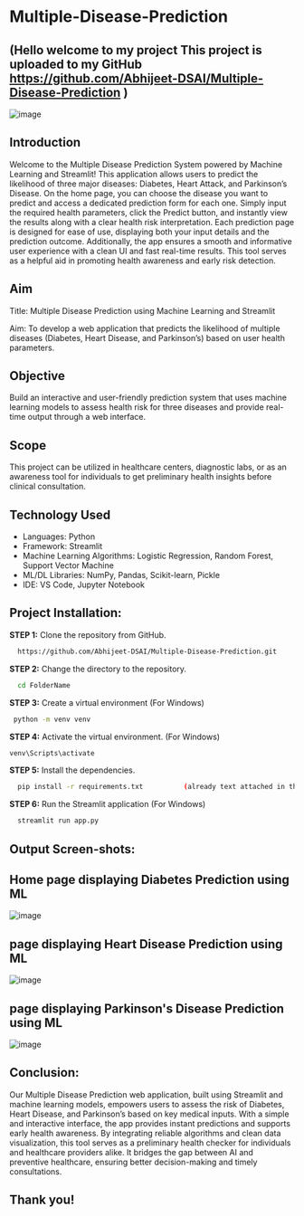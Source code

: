# Multiple-Disease-Prediction

## (Hello welcome to my project This project is uploaded to my GitHub https://github.com/Abhijeet-DSAI/Multiple-Disease-Prediction )

![image](https://github.com/user-attachments/assets/2fdaefd8-d2b2-4b3e-9a32-b8e7250d62c5)


## Introduction
<p>
Welcome to the Multiple Disease Prediction System powered by Machine Learning and Streamlit! This application allows users to predict the likelihood of three major diseases: Diabetes, Heart Attack, and Parkinson’s Disease. On the home page, you can choose the disease you want to predict and access a dedicated prediction form for each one. Simply input the required health parameters, click the Predict button, and instantly view the results along with a clear health risk interpretation. Each prediction page is designed for ease of use, displaying both your input details and the prediction outcome. Additionally, the app ensures a smooth and informative user experience with a clean UI and fast real-time results. This tool serves as a helpful aid in promoting health awareness and early risk detection.

</p>

## Aim
<p>
   Title: Multiple Disease Prediction using Machine Learning and Streamlit
</p>
<p> 
Aim: To develop a web application that predicts the likelihood of multiple diseases (Diabetes, Heart Disease, and Parkinson’s) based on user health parameters.
</p>

## Objective
<p>
  Build an interactive and user-friendly prediction system that uses machine learning models to assess health risk for three diseases and provide real-time output through a web interface.
</p>

## Scope
<p>
  This project can be utilized in healthcare centers, diagnostic labs, or as an awareness tool for individuals to get preliminary health insights before clinical consultation.
</p>

## Technology Used

- Languages: Python
- Framework: Streamlit
- Machine Learning Algorithms:  Logistic Regression, Random Forest, Support Vector Machine
- ML/DL Libraries: NumPy, Pandas, Scikit-learn, Pickle
- IDE: VS Code, Jupyter Notebook

## Project Installation:

**STEP 1:** Clone the repository from GitHub.
```bash
  https://github.com/Abhijeet-DSAI/Multiple-Disease-Prediction.git
```

**STEP 2:** Change the directory to the repository.
```bash
  cd FolderName
```

**STEP 3:** Create a virtual environment
(For Windows)
```bash
 python -m venv venv
```

**STEP 4:** Activate the virtual environment.
(For Windows)
```bash
venv\Scripts\activate
```

**STEP 5:** Install the dependencies.
```bash
  pip install -r requirements.txt          (already text attached in the project)
```

**STEP 6:** Run the Streamlit application
(For Windows)
```bash
  streamlit run app.py
```

## Output Screen-shots:

## Home page displaying Diabetes Prediction using ML

![image](https://github.com/user-attachments/assets/1f209011-45a5-40f2-80f9-482ec6a76c4d)

## page displaying Heart Disease Prediction using ML

![image](https://github.com/user-attachments/assets/8dcaca9b-50cd-4e85-8037-2ca527a44239)

## page displaying Parkinson's Disease Prediction using ML

![image](https://github.com/user-attachments/assets/3581d5fc-0d8d-4daf-95bb-0ec6e4356718)

## Conclusion:

Our Multiple Disease Prediction web application, built using Streamlit and machine learning models, empowers users to assess the risk of Diabetes, Heart Disease, and Parkinson’s based on key medical inputs.
With a simple and interactive interface, the app provides instant predictions and supports early health awareness.
By integrating reliable algorithms and clean data visualization, this tool serves as a preliminary health checker for individuals and healthcare providers alike.
It bridges the gap between AI and preventive healthcare, ensuring better decision-making and timely consultations.

## Thank you!

